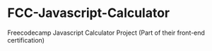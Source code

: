 # FCC-Javascript-Calculator
Freecodecamp Javascript Calculator Project (Part of their front-end certification)
